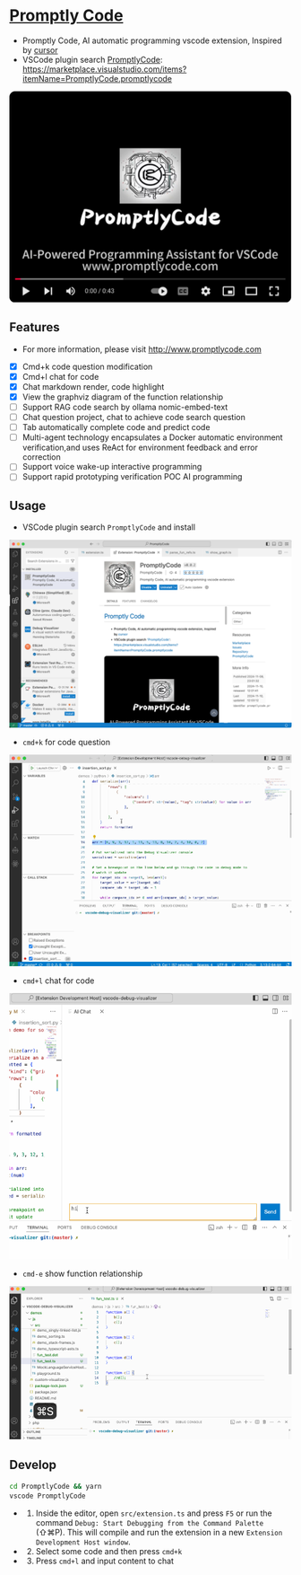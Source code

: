 # [Promptly Code](http://www.promptlycode.com)
* Promptly Code, AI automatic programming vscode extension, Inspired by [cursor](https://www.cursor.com/)
* VSCode plugin search [PromptlyCode](https://marketplace.visualstudio.com/items?itemName=PromptlyCode.promptlycode): https://marketplace.visualstudio.com/items?itemName=PromptlyCode.promptlycode

[![Watch the video](./youtube_cover.png)](https://youtu.be/pFg-tJSIFnI)

## Features

* For more information, please visit http://www.promptlycode.com

- [x] Cmd+k code question modification
- [x] Cmd+l chat for code
- [x] Chat markdown render, code highlight
- [x] View the graphviz diagram of the function relationship
- [ ] Support RAG code search by ollama nomic-embed-text
- [ ] Chat question project, chat to achieve code search question
- [ ] Tab automatically complete code and predict code
- [ ] Multi-agent technology encapsulates a Docker automatic environment verification,and uses ReAct for environment feedback and error correction
- [ ] Support voice wake-up interactive programming
- [ ] Support rapid prototyping verification POC AI programming

## Usage

* VSCode plugin search `PromptlyCode` and install

![](./PromptlyCode_in_VSCode.png)

* `cmd+k` for code question

![](./select-ask.gif)

* `cmd+l` chat for code

![](./ai-chat.gif)

* `cmd-e` show function relationship

![](./show_fun_refs.gif)

## Develop

```sh
cd PromptlyCode && yarn
vscode PromptlyCode
```

* 1. Inside the editor, open `src/extension.ts` and press `F5` or run the command `Debug: Start Debugging from the Command Palette` (⇧⌘P). This will compile and run the extension in a new `Extension Development Host window`.

* 2. Select some code and then press `cmd+k`

* 3. Press `cmd+l` and input content to chat

